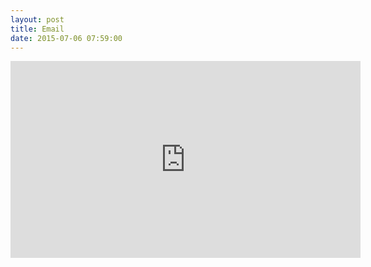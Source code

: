 ```yaml
---
layout: post
title: Email
date: 2015-07-06 07:59:00
---
```

<iframe width="560" height="315" src="https://www.youtube.com/embed/R4EStR2BQvg" frameborder="0" allowfullscreen></iframe>
